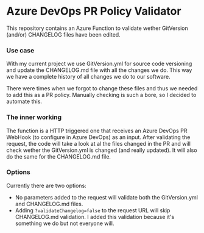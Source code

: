 # Azure DevOps PR Policy Validator
This repository contains an Azure Function to validate wether GitVersion (and/or) CHANGELOG files have been edited.

### Use case

With my current project we use GitVersion.yml for source code versioning and update the CHANGELOG.md file with all the changes we do. This way we have a complete history of all changes we do to our software.

There were times when we forgot to change these files and thus we needed to add this as a PR policy. Manually checking is such a bore, so I decided to automate this.

### The inner working

The function is a HTTP triggered one that receives an Azure DevOps PR WebHook (to configure in Azure DevOps) as an input. After validating the request, the code will take a look at al the files changed in the PR and will check wether the GitVersion.yml is changed (and really updated). It will also do the same for the CHANGELOG.md file.

### Options

Currently there are two options:
- No parameters added to the request will validate both the GitVersion.yml and CHANGELOG.md files.
- Adding `?validateChangelog=false` to the request URL will skip CHANGELOG.md validation. I added this validation because it's something we do but not everyone will. 
